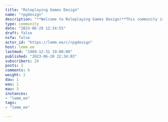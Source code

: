 ```yaml
---
title: "Roleplaying Games Design" 
name: "rpgdesign"
description: "**Welcome to Roleplaying Games Design!**This community is for discussing all things related to designing roleplaying games."
type: community
date: "2023-06-29 12:34:55"
draft: false
nsfw: false
actor_id: "https://lemm.ee/c/rpgdesign"
host: lemm.ee
lastmod: "1969-12-31 19:00:00"
published: "2023-06-20 22:34:03"
subscribers: 28
posts: 2
comments: 6
weight: 2
dau: 1
wau: 1
mau: 3
instances:
- "lemm_ee"
tags: 
- "lemm_ee"

---
```


